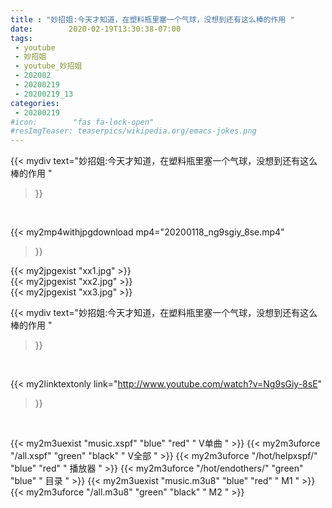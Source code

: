 ```yaml
---
title : "妙招姐:今天才知道，在塑料瓶里塞一个气球，没想到还有这么棒的作用 "
date:        2020-02-19T13:30:38-07:00
tags:
 - youtube
 - 妙招姐
 - youtube_妙招姐
 - 202002
 - 20200219
 - 20200219_13
categories:
 - 20200219
#icon:        "fas fa-lock-open"
#resImgTeaser: teaserpics/wikipedia.org/emacs-jokes.png
---
```


{{< mydiv text="妙招姐:今天才知道，在塑料瓶里塞一个气球，没想到还有这么棒的作用 "
>}}
<br>


{{< my2mp4withjpgdownload mp4="20200118_ng9sgiy_8se.mp4"
>}}

{{< my2jpgexist "xx1.jpg" >}}<br>
{{< my2jpgexist "xx2.jpg" >}}<br>
{{< my2jpgexist "xx3.jpg" >}}<br>



{{< mydiv text="妙招姐:今天才知道，在塑料瓶里塞一个气球，没想到还有这么棒的作用 "
>}}
<br>

{{< my2linktextonly link="http://www.youtube.com/watch?v=Ng9sGiy-8sE"
>}}


<br>

{{< my2m3uexist "music.xspf"        "blue"   "red"    " V单曲 " >}} {{< my2m3uforce "/all.xspf"         "green"  "black"  " V全部 " >}} {{< my2m3uforce "/hot/helpxspf/"    "blue"   "red"    " 播放器 " >}} {{< my2m3uforce "/hot/endothers/"   "green"  "blue"   " 目录 " >}} {{< my2m3uexist "music.m3u8"        "blue"   "red"    " M1 " >}} {{< my2m3uforce "/all.m3u8"         "green"  "black"  " M2 " >}} 
